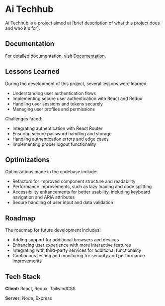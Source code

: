 # Ai Techhub

Ai Techhub is a project aimed at [brief description of what this project does and who it's for].

## Documentation

For detailed documentation, visit [Documentation](https://linktodocumentation).

## Lessons Learned

During the development of this project, several lessons were learned:

- Understanding user authentication flows
- Implementing secure user authentication with React and Redux
- Handling user sessions and tokens securely
- Managing user profiles and permissions

Challenges faced:

- Integrating authentication with React Router
- Ensuring secure password handling and storage
- Handling authentication errors and edge cases
- Implementing proper logout functionality

## Optimizations

Optimizations made in the codebase include:

- Refactors for improved component structure and readability
- Performance improvements, such as lazy loading and code splitting
- Accessibility enhancements for better usability, including keyboard navigation and ARIA attributes
- Secure handling of user input and data validation

## Roadmap

The roadmap for future development includes:

- Adding support for additional browsers and devices
- Enhancing user experience with more interactive features
- Integrating with third-party services for additional functionality
- Continuous testing and monitoring for security and performance improvements

## Tech Stack

**Client:** React, Redux, TailwindCSS

**Server:** Node, Express
